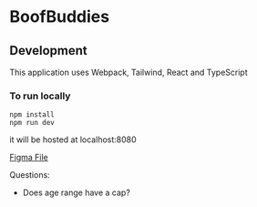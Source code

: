 # BoofBuddies

## Development

This application uses Webpack, Tailwind, React and TypeScript

### To run locally

```
npm install
npm run dev
```

it will be hosted at localhost:8080

[Figma File](https://www.figma.com/design/KkobUocpvxvGAJPDByqSLT/BoofBuddies?node-id=0-1&t=VF3mkwUTF2vyH1U3-1)

Questions:

- Does age range have a cap?
